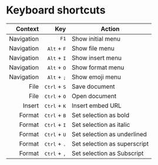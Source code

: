 # Keyboard shortcuts
| Context         | Key                            | Action                       |
|----------------:|-------------------------------:|------------------------------|
| Navigation      | <kbd>F1</kbd>                  | Show initial menu            |
| Navigation      | <kbd>Alt</kbd> + <kbd>F</kbd>  | Show file menu               |
| Navigation      | <kbd>Alt</kbd> + <kbd>I</kbd>  | Show insert menu             |
| Navigation      | <kbd>Alt</kbd> + <kbd>O</kbd>  | Show format menu             |
| Navigation      | <kbd>Alt</kbd> + <kbd>;</kbd>  | Show emoji menu              |
| File            | <kbd>Ctrl</kbd> + <kbd>S</kbd> | Save document                |
| File            | <kbd>Ctrl</kbd> + <kbd>O</kbd> | Open document                |
| Insert          | <kbd>Ctrl</kbd> + <kbd>K</kbd> | Insert embed URL             |
| Format          | <kbd>Ctrl</kbd> + <kbd>B</kbd> | Set selection as bold        |
| Format          | <kbd>Ctrl</kbd> + <kbd>I</kbd> | Set selection as italic      |
| Format          | <kbd>Ctrl</kbd> + <kbd>U</kbd> | Set selection as underlined  |
| Format          | <kbd>Ctrl</kbd> + <kbd>.</kbd> | Set selection as superscript |
| Format          | <kbd>Ctrl</kbd> + <kbd>,</kbd> | Set selection as Subscript   |
